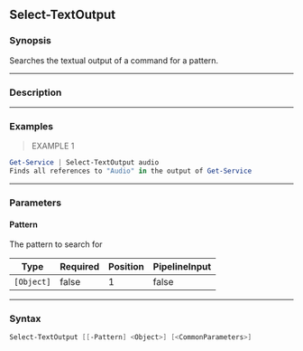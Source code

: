 Select-TextOutput
-----------------

### Synopsis
Searches the textual output of a command for a pattern.

---

### Description

---

### Examples
> EXAMPLE 1

```PowerShell
Get-Service | Select-TextOutput audio
Finds all references to "Audio" in the output of Get-Service
```

---

### Parameters
#### **Pattern**
The pattern to search for

|Type      |Required|Position|PipelineInput|
|----------|--------|--------|-------------|
|`[Object]`|false   |1       |false        |

---

### Syntax
```PowerShell
Select-TextOutput [[-Pattern] <Object>] [<CommonParameters>]
```
